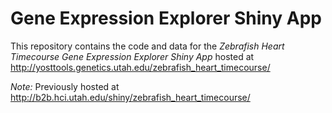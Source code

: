 # Gene Expression Explorer Shiny App

This repository contains the code and data for the *Zebrafish Heart Timecourse Gene Expression Explorer Shiny App* hosted at http://yosttools.genetics.utah.edu/zebrafish_heart_timecourse/



_Note:_
Previously hosted at http://b2b.hci.utah.edu/shiny/zebrafish_heart_timecourse/

